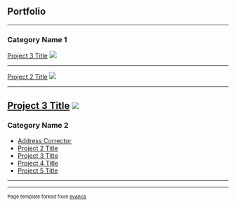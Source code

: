 ## Portfolio

---

### Category Name 1 


[Project 3 Title](http://example.com/)
<img src="https://api.miniature.io/?url=ubuntu.com" />


---
[Project 2 Title](/pdf/sample_presentation.pdf)
<img src="https://api.miniature.io/?url=ubuntu.com" />

---
[Project 3 Title](http://example.com/)
<img src="https://api.miniature.io/?url=ubuntu.com" />
---

### Category Name 2

- [Address Corrector](https://github.com/kveselits/GIS-Programming/blob/master/AddressCorrector.py)
- [Project 2 Title](http://example.com/)
- [Project 3 Title](http://example.com/)
- [Project 4 Title](http://example.com/)
- [Project 5 Title](http://example.com/)

---




---
<p style="font-size:11px">Page template forked from <a href="https://github.com/evanca/quick-portfolio">evanca</a></p>
<!-- Remove above link if you don't want to attibute -->
